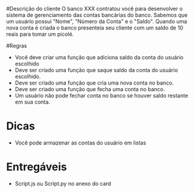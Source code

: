 #Descrição do cliente
O banco XXX contratou você para desenvolver o sistema de gerenciamento das contas bancárias do banco. Sabemos que um usuário possui "Nome", "Número da Conta" e o "Saldo".
Quando uma nova conta é criada o banco presenteia seu cliente com um saldo de 10 reais para tomar um picolé.

#Regras
- Você deve criar uma função que adiciona saldo da conta do usuário escolhido
- Deve ser criado uma função que saque saldo da conta do usuário escolhido.
- Deve ser criado uma função que cria uma nova conta no banco.
- Deve ser criado uma função que fecha uma conta no banco.
- Um usuário não pode fechar conta no banco se houver saldo restante em sua conta.



# Dicas
- Você pode armazenar as contas do usuário em listas

# Entregáveis
- Script.js ou Script.py no anexo do card






